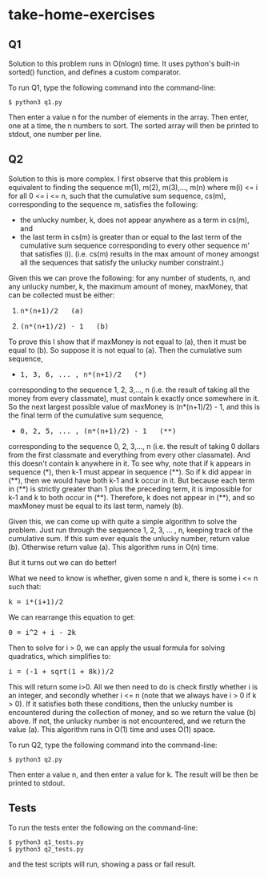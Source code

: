 # take-home-exercises

## Q1
Solution to this problem runs in O(nlogn) time. It uses python's built-in sorted() function, and defines a custom comparator.

To run Q1, type the following command into the command-line:
```
$ python3 q1.py
```
Then enter a value n for the number of elements in the array. Then enter, one at a time, the n numbers to sort. The sorted array will then be printed to stdout, one number per line.

## Q2
Solution to this is more complex. I first observe that this problem is equivalent to finding the sequence m(1), m(2), m(3),..., m(n) where m(i) <= i for all 0 <= i <= n, such that the cumulative sum sequence, cs(m), corresponding to the sequence m, satisfies the following:
- the unlucky number, k, does not appear anywhere as a term in cs(m), and
- the last term in cs(m) is greater than or equal to the last term of the cumulative sum sequence corresponding to every other sequence m' that satisfies (i). (i.e. cs(m) results in the max amount of money amongst all the sequences that satisfy the unlucky number constraint.)

Given this we can prove the following: for any number of students, n, and any unlucky number, k, the maximum amount of money, maxMoney, that can be collected must be either:
1. <pre>n*(n+1)/2   (a)</pre>
2. <pre>(n*(n+1)/2) - 1   (b)</pre>

To prove this I show that if maxMoney is not equal to (a), then it must be equal to (b). So suppose it is not equal to (a). Then the cumulative sum sequence,
- <pre>1, 3, 6, ... , n*(n+1)/2   (*)</pre>
corresponding to the sequence 1, 2, 3,..., n (i.e. the result of taking all the money from every classmate), must contain k exactly once somewhere in it. So the next largest possible value of maxMoney is (n*(n+1)/2) - 1, and this is the final term of the cumulative sum sequence,
- <pre>0, 2, 5, ... , (n*(n+1)/2) - 1   (**)</pre>
corresponding to the sequence 0, 2, 3,..., n (i.e. the result of taking 0 dollars from the first classmate and everything from every other classmate). And this doesn't contain k anywhere in it. To see why, note that if k appears in sequence (\*), then k-1 must appear in sequence (\*\*). So if k did appear in (\*\*), then we would have both k-1 and k occur in it. But because each term in (\*\*) is strictly greater than 1 plus the preceding term, it is impossible for k-1 and k to both occur in (\*\*). Therefore, k does not appear in (\*\*), and so maxMoney must be equal to its last term, namely (b).

Given this, we can come up with quite a simple algorithm to solve the problem. Just run through the sequence 1, 2, 3, ... , n, keeping track of the cumulative sum. If this sum ever equals the unlucky number, return value (b). Otherwise return value (a). This algorithm runs in O(n) time.

But it turns out we can do better!

What we need to know is whether, given some n and k, there is some i <= n such that:
<pre>k = i*(i+1)/2</pre>
We can rearrange this equation to get:
<pre>0 = i^2 + i - 2k</pre>
Then to solve for i > 0, we can apply the usual formula for solving quadratics, which simplifies to:
<pre>i = (-1 + sqrt(1 + 8k))/2</pre>
This will return some i>0. All we then need to do is check firstly whether i is an integer, and secondly whether i <= n (note that we always have i > 0 if k > 0). If it satisfies both these conditions, then the unlucky number is encountered during the collection of money, and so we return the value (b) above. If not, the unlucky number is not encountered, and we return the value (a). This algorithm runs in O(1) time and uses O(1) space.

To run Q2, type the following command into the command-line:
```
$ python3 q2.py
```
Then enter a value n, and then enter a value for k. The result will be then be printed to stdout.

## Tests

To run the tests enter the following on the command-line:
```
$ python3 q1_tests.py
$ python3 q2_tests.py
```
and the test scripts will run, showing a pass or fail result.
